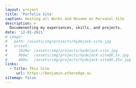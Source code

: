 ```yaml
---
layout: project
title: 'Porfolio Site'
caption: Hosting all Works and Resume on Personal Site
description: >
  Documenenting my experiences, skills, and projects.
date: '12-01-2021'
# image: 
#   path: /assets/img/projects/hydejack-site.jpg
#   srcset: 
#     1920w: /assets/img/projects/hydejack-site.jpg
#     960w:  /assets/img/projects/hydejack-site@0,5x.jpg
#     480w:  /assets/img/projects/hydejack-site@0,25x.jpg
links:
  - title: This Site
     url: https://benjamin.etheredge.ai
sitemap: false
---
```

